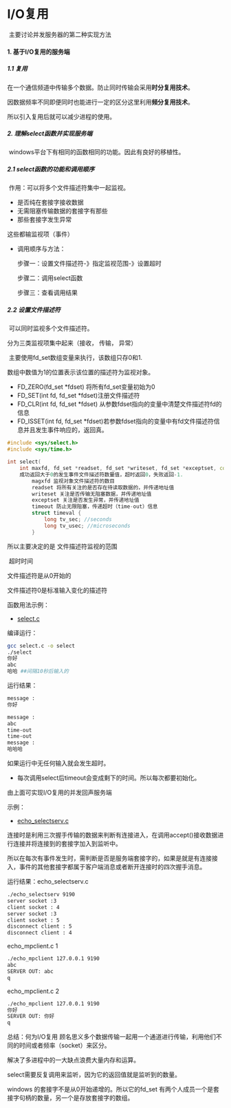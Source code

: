 # I/O复用

​	主要讨论并发服务器的第二种实现方法

#### 1. 基于I/O复用的服务端

##### 1.1 复用

在一个通信频道中传输多个数据。防止同时传输会采用**时分复用技术**。

因数据频率不同即便同时也能进行一定的区分这里利用**频分复用技术**。

所以引入复用后就可以减少进程的使用。

##### 2. 理解select函数并实现服务端

​	windows平台下有相同的函数相同的功能。因此有良好的移植性。

##### 2.1 select函数的功能和调用顺序

​	作用：可以将多个文件描述符集中一起监视。

* 是否纯在套接字接收数据
* 无需阻塞传输数据的套接字有那些
* 那些套接字发生异常

这些都输监视项（事件）

* 调用顺序与方法：

  步骤一：设置文件描述符-》指定监视范围-》设置超时

  步骤二：调用select函数

  步骤三：查看调用结果

##### 2.2 设置文件描述符

​	可以同时监视多个文件描述符。

分为三类监视项集中起来（接收， 传输， 异常）

​	主要使用fd_set数组变量来执行，该数组只存0和1.

数组中数值为1的位置表示该位置的描述符为监视对象。

* FD_ZERO(fd_set *fdset) 将所有fd_set变量初始为0
* FD_SET(int fd, fd_set *fdset)注册文件描述符
* FD_CLR(int fd, fd_set *fdset) 从参数fdset指向的变量中清楚文件描述符fd的信息
* FD_ISSET(int fd, fd_set *fdset)若参数fdset指向的变量中有fd文件描述符信息并且发生事件响应的，返回真。

```c++
#include <sys/select.h>
#include <sys/time.h>

int select(
	int maxfd, fd_set *readset, fd_set *writeset, fd_set *exceptset, const struct timeval *timeout);
	成功返回大于0的发生事件文件描述符数量值，超时返回0，失败返回-1.
        magxfd 监视对象文件描述符的数目
        readset 将所有关注的是否存在待读取数据的，并传递地址值
        writeset 关注是否传输无阻塞数据，并传递地址值
        exceptset 关注是否发生异常，并传递地址值
        timeout 防止无限阻塞，传递超时（time-out）信息
        struct timeval {
            long tv_sec; //seconds
            long tv_usec; //microseconds
        }
```

所以主要决定的是 文件描述符监视的范围

​									超时时间

文件描述符是从0开始的

文件描述符0是标准输入变化的描述符

函数用法示例：

* [select.c](select.c)

编译运行：

```bash
gcc select.c -o select
./select 
你好
abc
哈哈 ##间隔10秒后输入的
```

运行结果：

```bash
message :
你好

message :
abc
time-out
time-out
message :
哈哈哈

```

如果运行中无任何输入就会发生超时。

* 每次调用select后timeout会变成剩下的时间。所以每次都要初始化。

由上面可实现I/O复用的并发回声服务端

示例：

* [echo_selectserv.c](echo_selectserv.c)

连接时是利用三次握手传输的数据来判断有连接进入，在调用accept()接收数据进行连接并将连接到的套接字加入到监听中。

所以在每次有事件发生时，需判断是否是服务端套接字的，如果是就是有连接接入，事件的其他套接字都属于客户端消息或者断开连接时的四次握手消息。

运行结果：echo_selectserv.c

```bash
./echo_selectserv 9190
server socket :3
client socket : 4
server socket :3
client socket : 5
disconnect client : 5
disconnect client : 4
```

echo_mpclient.c 1

```bash
./echo_mpclient 127.0.0.1 9190
abc
SERVER OUT: abc
q
```

echo_mpclient.c 2

```bash
./echo_mpclient 127.0.0.1 9190
你好
SERVER OUT: 你好
q
```

总结：何为I/O复用 顾名思义多个数据传输一起用一个通道进行传输，利用他们不同的时间或者频率（socket）来区分。

解决了多进程中的一大缺点浪费大量内存和运算。

select需要反复调用来监听，因为它的返回值就是监听到的数量。

windows 的套接字不是从0开始递增的。所以它的fd_set 有两个人成员一个是套接字句柄的数量，另一个是存放套接字的数组。